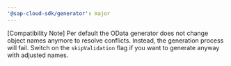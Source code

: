 ```yaml
---
'@sap-cloud-sdk/generator': major
---
```


[Compatibility Note] Per default the OData generator does not change object names anymore to resolve conflicts.
Instead, the generation process will fail.
Switch on the `skipValidation` flag if you want to generate anyway with adjusted names.
